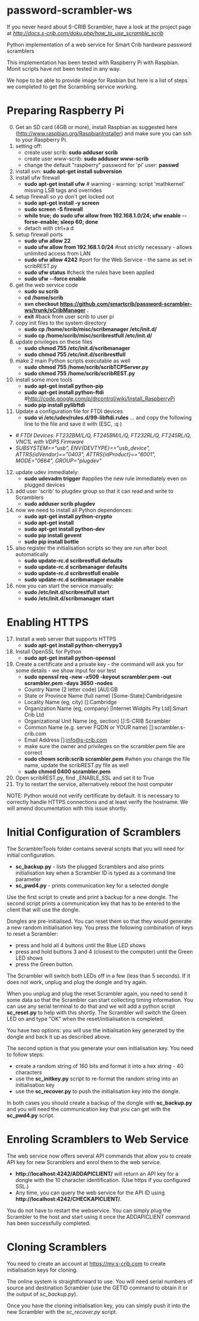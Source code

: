 password-scrambler-ws
=====================

If you never heard about S-CRIB Scrambler, have a look at the project page at *http://docs.s-crib.com/doku.php/how_to_use_scramble_scrib*

Python implementation of a web service for Smart Crib hardware password scramblers

This implementation has been tested with Raspberry Pi with Raspbian. Monit scripts have not been tested in any way.

We hope to be able to provide image for Rasbian but here is a list of steps we completed to get the Scrambling service working.

Preparing Raspberry Pi
======================

0. Get an SD card (4GB or more), install Raspbian as suggested here (http://www.raspbian.org/RaspbianInstaller) and make sure you can ssh to your Raspberry Pi.
1. setting off:
   - create user scrib: **sudo adduser scrib**
   - create user www-scrib: **sudo adduser www-scrib**
   - change the default "raspberry" password for 'pi' user: **passwd**
2. install svn: **sudo apt-get install subversion**
3. install ufw firewall
   - **sudo apt-get install ufw**   # warning -  warning: script 'mathkernel' missing LSB tags and overrides
4. setup firewall so yo don't get locked out
   - **sudo apt-get install -y screen**  
   - **sudo screen -S firewall**
   - **while true; do sudo ufw allow from 192.168.1.0/24; ufw enable --forse-enable; sleep 60; done**
   - detach with ctrl+a d
5. setup firewall ports
    - **sudo ufw allow 22**
    - **sudo ufw allow from 192.168.1.0/24**  #not strictly necessary - allows unlimited access from LAN
    - **sudo ufw allow 4242**  #port for the Web Service - the same as set in scribREST.py
    - **sudo ufw status**  #check the rules have been applied
    - **sudo ufw --force enable**
6. get the web service code
    - **sudo su scrib**
    - **cd /home/scrib**
    - **svn checkout https://github.com/smartcrib/password-scrambler-ws/trunk/sCribManager .**
    - **exit**  #back from user scrib to user pi
7. copy init files to the system directory
    - **sudo cp /home/scrib/misc/scribmanager /etc/init.d/**
    - **sudo cp /home/scrib/misc/scribrestfull /etc/init.d/**
8. update privileges on these files
    - **sudo chmod 755 /etc/init.d/scribmanager**
    - **sudo chmod 755 /etc/init.d/scribrestfull**
9. make 2 main Python scripts executable as well
    - **sudo chmod 755 /home/scrib/scribTCPServer.py**
    - **sudo chmod 755 /home/scrib/scribREST.py**
10. install some more tools
    - **sudo apt-get install python-pip**
    - **sudo apt-get install python-ftdi**  #http://code.google.com/p/drcontrol/wiki/Install_RaspberryPi
    - **sudo pip install pylibftdi**
11. Update a configuration file for FTDI devices
    - **sudo vi /etc/udev/rules.d/99-libftdi.rules**
    ... and copy the following line to the file and save it with (ESC, :q <ENTER>)

 - *# FTDI Devices: FT232BM/L/Q, FT245BM/L/Q, FT232RL/Q, FT245RL/Q, VNC1L with VDPS Firmware*
 - *SUBSYSTEM=="usb", ENV{DEVTYPE}=="usb_device", ATTRS{idVendor}=="0403", ATTRS{idProduct}=="6001", MODE="0664", GROUP="plugdev"*
12. update udev immediately:
    - **sudo udevadm trigger** #applies the new rule immediately even on plugged devices
13. add user 'scrib' to plugdev group so that it can read and write to Scramblers
    - **sudo adduser scrib plugdev**
14. now we need to install all Python dependences:
    - **sudo apt-get install python-crypto**
    - **sudo apt-get install**
    - **sudo apt-get install python-dev**
    - **sudo pip install gevent**
    - **sudo pip install bottle**
15. also register the initialisation scripts so they are run after boot automatically
    - **sudo update-rc.d scribrestfull defaults**
    - **sudo update-rc.d scribmanager defaults**
    - **sudo update-rc.d scribrestfull enable**
    - **sudo update-rc.d scribmanager enable**
16. now you can start the service manually:
    - **sudo /etc/init.d/scribrestfull start**
    - **sudo /etc/init.d/scribmanager start**

Enabling HTTPS
==============
17. Install a web server that supports HTTPS
    - **sudo apt-get install python-cherrypy3**
18. Install OpenSSL for Python
    - **sudo apt-get install python-openssl**
19. Create a certificate and a private key - the command will ask you for some details - we show input for our test
    - **sudo openssl req -new -x509 -keyout scrambler.pem -out scrambler.pem -days 3650 -nodes**
    -   Country Name (2 letter code) [AU]:GB
    -   State or Province Name (full name) [Some-State]:Cambridgesire
    -   Locality Name (eg, city) []:Cambridge
    -   Organization Name (eg, company) [Internet Widgits Pty Ltd]:Smart Crib Ltd
    -   Organizational Unit Name (eg, section) []:S-CRIB Scrambler
    -   Common Name (e.g. server FQDN or YOUR name) []:scrambler.s-crib.com
    -   Email Address []:info@s-crib.com
    - make sure the owner and privileges on the scrambler.pem file are correct
    - **sudo chown scrib:scrib scrambler.pem** #when you change the file name, update the scribREST.py file as well
    - **sudo chmod 0400 scrambler.pem**
20. Open scribREST.py, find _ENABLE_SSL and set it to True
21. Try to restart the service, alternatively reboot the host computer

NOTE: Python would not verify certificate by default. It is necessary to correctly handle HTTPS connections and at least verify the hostname. We will amend documentation with this issue shortly.


Initial Configuration of Scramblers
===================================

The ScramblerTools folder contains several scripts that you will need for initial configuration.

 - **sc_backup.py** - lists the plugged Scramblers and also prints initialisation key when a Scrambler ID is typed as a command line parameter
 - **sc_pwd4.py** - prints communication key for a selected dongle

Use the first script to create and print a backup for a new dongle. The second script prints a communication key that has to be entered to the client that will use the dongle.

Dongles are pre-initialised. You can reset them so that they would generate a new random initialisation key. You press the following combination of keys to reset a Scrambler:
 - press and hold all 4 buttons until the Blue LED shows
 - press and hold buttons 3 and 4 (closest to the computer) until the Green LED shows
 - press the Green button.

The Scrambler will switch both LEDs off in a few (less than 5 seconds). If it does not work, unplug and plug the dongle and try again.

When you unplug and plug the reset Scrambler again, you need to send it some data so that the Scrambler can start collecting timing information. You can use any serial terminal to do that and we will add a python script **sc_reset.py** to help with this shortly. The Scrambler will switch the Green LED on and type "OK" when the reset/initialisation is completed.

You have two options: you will use the initialisation key generated by the dongle and back it up as described above.

The second option is that you generate your own initialisation key. You need to follow steps:
 - create a random string of 160 bits and format it into a hex string - 40 characters
 - use the **sc_initkey.py** script to re-format the random string into an initialisation key
 - use the **sc_recover.py** to push the initialisation key into the dongle.

In both cases you should create a backup of the dongle with **sc_backup.py** and you will need the communication key that you can get with the **sc_pwd4.py** script.

Enroling Scramblers to Web Service
==================================

The web service now offers several API commands that allow you to create API key for new Scramblers and enrol them to the web service.

 - **http://localhost:4242/ADDAPICLIENT/<scramblerID>** will return an API key for a dongle with the 10 character <scramblerID> identification. (Use https if you configured SSL.)
 - Any time, you can query the web service for the API ID using **http://localhost:4242/CHECKAPICLIENT/<scramblerID>**.

You do not have to restart the webservice. You can simply plug the Scrambler to the host and start using it once the ADDAPICLIENT command has been successfully completed.

Cloning Scramblers
==================

You need to create an account at https://my.s-crib.com to create initialisation keys for cloning.

The online system is straightforward to use. You will need serial numbers of source and destination Scrambler (use the GETID command to obtain it or the output of *sc_backup.py*).

Once you have the cloning initialisation key, you can simply push it into the new Scrambler with the *sc_recover.py* script.
